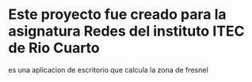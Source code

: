 # Este proyecto fue creado para la asignatura Redes del instituto ITEC de Rio Cuarto 
es una aplicacion de escritorio que calcula la zona de fresnel
